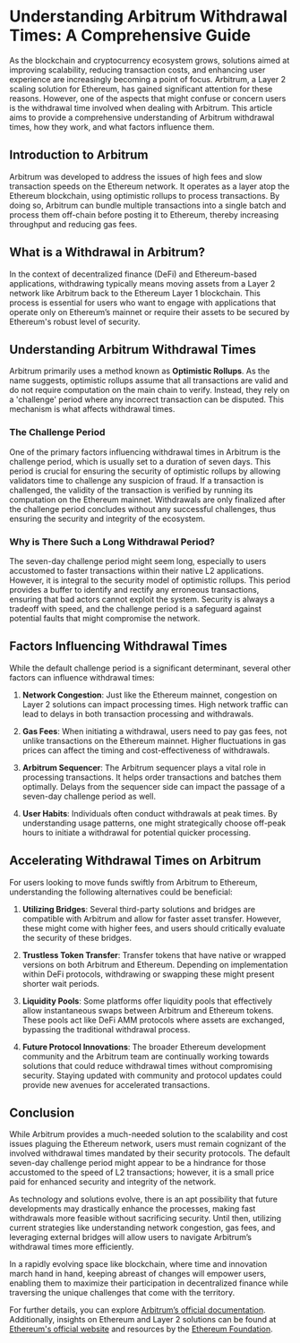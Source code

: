 # Understanding Arbitrum Withdrawal Times: A Comprehensive Guide

As the blockchain and cryptocurrency ecosystem grows, solutions aimed at improving scalability, reducing transaction costs, and enhancing user experience are increasingly becoming a point of focus. Arbitrum, a Layer 2 scaling solution for Ethereum, has gained significant attention for these reasons. However, one of the aspects that might confuse or concern users is the withdrawal time involved when dealing with Arbitrum. This article aims to provide a comprehensive understanding of Arbitrum withdrawal times, how they work, and what factors influence them.

## Introduction to Arbitrum

Arbitrum was developed to address the issues of high fees and slow transaction speeds on the Ethereum network. It operates as a layer atop the Ethereum blockchain, using optimistic rollups to process transactions. By doing so, Arbitrum can bundle multiple transactions into a single batch and process them off-chain before posting it to Ethereum, thereby increasing throughput and reducing gas fees.

## What is a Withdrawal in Arbitrum?

In the context of decentralized finance (DeFi) and Ethereum-based applications, withdrawing typically means moving assets from a Layer 2 network like Arbitrum back to the Ethereum Layer 1 blockchain. This process is essential for users who want to engage with applications that operate only on Ethereum’s mainnet or require their assets to be secured by Ethereum's robust level of security.

## Understanding Arbitrum Withdrawal Times

Arbitrum primarily uses a method known as **Optimistic Rollups**. As the name suggests, optimistic rollups assume that all transactions are valid and do not require computation on the main chain to verify. Instead, they rely on a 'challenge' period where any incorrect transaction can be disputed. This mechanism is what affects withdrawal times.

### The Challenge Period

One of the primary factors influencing withdrawal times in Arbitrum is the challenge period, which is usually set to a duration of seven days. This period is crucial for ensuring the security of optimistic rollups by allowing validators time to challenge any suspicion of fraud. If a transaction is challenged, the validity of the transaction is verified by running its computation on the Ethereum mainnet. Withdrawals are only finalized after the challenge period concludes without any successful challenges, thus ensuring the security and integrity of the ecosystem.

### Why is There Such a Long Withdrawal Period?

The seven-day challenge period might seem long, especially to users accustomed to faster transactions within their native L2 applications. However, it is integral to the security model of optimistic rollups. This period provides a buffer to identify and rectify any erroneous transactions, ensuring that bad actors cannot exploit the system. Security is always a tradeoff with speed, and the challenge period is a safeguard against potential faults that might compromise the network.

## Factors Influencing Withdrawal Times

While the default challenge period is a significant determinant, several other factors can influence withdrawal times:

1. **Network Congestion**: Just like the Ethereum mainnet, congestion on Layer 2 solutions can impact processing times. High network traffic can lead to delays in both transaction processing and withdrawals.

2. **Gas Fees**: When initiating a withdrawal, users need to pay gas fees, not unlike transactions on the Ethereum mainnet. Higher fluctuations in gas prices can affect the timing and cost-effectiveness of withdrawals.

3. **Arbitrum Sequencer**: The Arbitrum sequencer plays a vital role in processing transactions. It helps order transactions and batches them optimally. Delays from the sequencer side can impact the passage of a seven-day challenge period as well.

4. **User Habits**: Individuals often conduct withdrawals at peak times. By understanding usage patterns, one might strategically choose off-peak hours to initiate a withdrawal for potential quicker processing.

## Accelerating Withdrawal Times on Arbitrum

For users looking to move funds swiftly from Arbitrum to Ethereum, understanding the following alternatives could be beneficial:

1. **Utilizing Bridges**: Several third-party solutions and bridges are compatible with Arbitrum and allow for faster asset transfer. However, these might come with higher fees, and users should critically evaluate the security of these bridges.

2. **Trustless Token Transfer**: Transfer tokens that have native or wrapped versions on both Arbitrum and Ethereum. Depending on implementation within DeFi protocols, withdrawing or swapping these might present shorter wait periods.

3. **Liquidity Pools**: Some platforms offer liquidity pools that effectively allow instantaneous swaps between Arbitrum and Ethereum tokens. These pools act like DeFi AMM protocols where assets are exchanged, bypassing the traditional withdrawal process.

4. **Future Protocol Innovations**: The broader Ethereum development community and the Arbitrum team are continually working towards solutions that could reduce withdrawal times without compromising security. Staying updated with community and protocol updates could provide new avenues for accelerated transactions.

## Conclusion

While Arbitrum provides a much-needed solution to the scalability and cost issues plaguing the Ethereum network, users must remain cognizant of the involved withdrawal times mandated by their security protocols. The default seven-day challenge period might appear to be a hindrance for those accustomed to the speed of L2 transactions; however, it is a small price paid for enhanced security and integrity of the network.

As technology and solutions evolve, there is an apt possibility that future developments may drastically enhance the processes, making fast withdrawals more feasible without sacrificing security. Until then, utilizing current strategies like understanding network congestion, gas fees, and leveraging external bridges will allow users to navigate Arbitrum’s withdrawal times more efficiently.

In a rapidly evolving space like blockchain, where time and innovation march hand in hand, keeping abreast of changes will empower users, enabling them to maximize their participation in decentralized finance while traversing the unique challenges that come with the territory.

For further details, you can explore [Arbitrum’s official documentation](https://developer.offchainlabs.com/docs/). Additionally, insights on Ethereum and Layer 2 solutions can be found at [Ethereum's official website](https://ethereum.org/en/developers/docs/layer-2-scaling/) and resources by the [Ethereum Foundation](https://ethereum.foundation/).